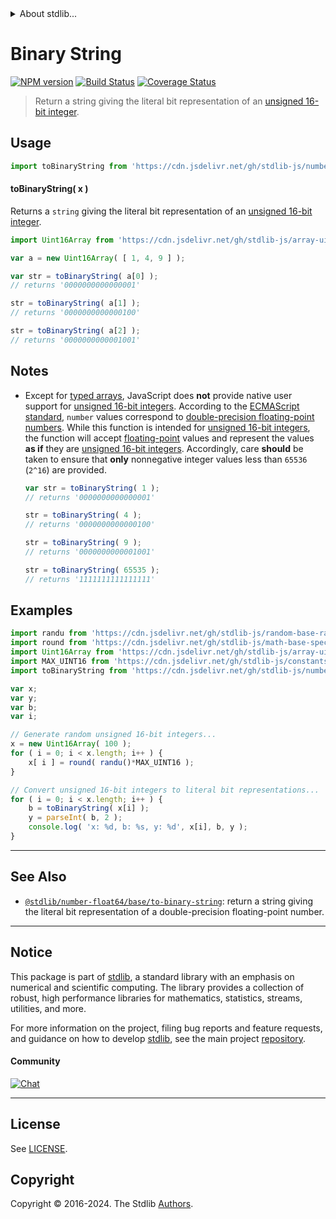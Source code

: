 <!--

@license Apache-2.0

Copyright (c) 2018 The Stdlib Authors.

Licensed under the Apache License, Version 2.0 (the "License");
you may not use this file except in compliance with the License.
You may obtain a copy of the License at

   http://www.apache.org/licenses/LICENSE-2.0

Unless required by applicable law or agreed to in writing, software
distributed under the License is distributed on an "AS IS" BASIS,
WITHOUT WARRANTIES OR CONDITIONS OF ANY KIND, either express or implied.
See the License for the specific language governing permissions and
limitations under the License.

-->


<details>
  <summary>
    About stdlib...
  </summary>
  <p>We believe in a future in which the web is a preferred environment for numerical computation. To help realize this future, we've built stdlib. stdlib is a standard library, with an emphasis on numerical and scientific computation, written in JavaScript (and C) for execution in browsers and in Node.js.</p>
  <p>The library is fully decomposable, being architected in such a way that you can swap out and mix and match APIs and functionality to cater to your exact preferences and use cases.</p>
  <p>When you use stdlib, you can be absolutely certain that you are using the most thorough, rigorous, well-written, studied, documented, tested, measured, and high-quality code out there.</p>
  <p>To join us in bringing numerical computing to the web, get started by checking us out on <a href="https://github.com/stdlib-js/stdlib">GitHub</a>, and please consider <a href="https://opencollective.com/stdlib">financially supporting stdlib</a>. We greatly appreciate your continued support!</p>
</details>

# Binary String

[![NPM version][npm-image]][npm-url] [![Build Status][test-image]][test-url] [![Coverage Status][coverage-image]][coverage-url] <!-- [![dependencies][dependencies-image]][dependencies-url] -->

> Return a string giving the literal bit representation of an [unsigned 16-bit integer][integer].



<section class="usage">

## Usage

```javascript
import toBinaryString from 'https://cdn.jsdelivr.net/gh/stdlib-js/number-uint16-base-to-binary-string@v0.2.1-deno/mod.js';
```

#### toBinaryString( x )

Returns a `string` giving the literal bit representation of an [unsigned 16-bit integer][integer].

```javascript
import Uint16Array from 'https://cdn.jsdelivr.net/gh/stdlib-js/array-uint16@deno/mod.js';

var a = new Uint16Array( [ 1, 4, 9 ] );

var str = toBinaryString( a[0] );
// returns '0000000000000001'

str = toBinaryString( a[1] );
// returns '0000000000000100'

str = toBinaryString( a[2] );
// returns '0000000000001001'
```

</section>

<!-- /.usage -->

<section class="notes">

## Notes

-   Except for [typed arrays][typed-arrays], JavaScript does **not** provide native user support for [unsigned 16-bit integers][integer]. According to the [ECMAScript standard][ecma-262], `number` values correspond to [double-precision floating-point numbers][ieee754]. While this function is intended for [unsigned 16-bit integers][integer], the function will accept [floating-point][ieee754] values and represent the values **as if** they are [unsigned 16-bit integers][integer]. Accordingly, care **should** be taken to ensure that **only** nonnegative integer values less than `65536` (`2^16`) are provided.

    ```javascript
    var str = toBinaryString( 1 );
    // returns '0000000000000001'

    str = toBinaryString( 4 );
    // returns '0000000000000100'

    str = toBinaryString( 9 );
    // returns '0000000000001001'

    str = toBinaryString( 65535 );
    // returns '1111111111111111'
    ```

</section>

<!-- /.notes -->

<section class="examples">

## Examples

<!-- eslint no-undef: "error" -->

```javascript
import randu from 'https://cdn.jsdelivr.net/gh/stdlib-js/random-base-randu@deno/mod.js';
import round from 'https://cdn.jsdelivr.net/gh/stdlib-js/math-base-special-round@deno/mod.js';
import Uint16Array from 'https://cdn.jsdelivr.net/gh/stdlib-js/array-uint16@deno/mod.js';
import MAX_UINT16 from 'https://cdn.jsdelivr.net/gh/stdlib-js/constants-uint16-max@deno/mod.js';
import toBinaryString from 'https://cdn.jsdelivr.net/gh/stdlib-js/number-uint16-base-to-binary-string@v0.2.1-deno/mod.js';

var x;
var y;
var b;
var i;

// Generate random unsigned 16-bit integers...
x = new Uint16Array( 100 );
for ( i = 0; i < x.length; i++ ) {
    x[ i ] = round( randu()*MAX_UINT16 );
}

// Convert unsigned 16-bit integers to literal bit representations...
for ( i = 0; i < x.length; i++ ) {
    b = toBinaryString( x[i] );
    y = parseInt( b, 2 );
    console.log( 'x: %d, b: %s, y: %d', x[i], b, y );
}
```

</section>

<!-- /.examples -->

<!-- Section for related `stdlib` packages. Do not manually edit this section, as it is automatically populated. -->

<section class="related">

* * *

## See Also

-   <span class="package-name">[`@stdlib/number-float64/base/to-binary-string`][@stdlib/number/float64/base/to-binary-string]</span><span class="delimiter">: </span><span class="description">return a string giving the literal bit representation of a double-precision floating-point number.</span>

</section>

<!-- /.related -->

<!-- Section for all links. Make sure to keep an empty line after the `section` element and another before the `/section` close. -->


<section class="main-repo" >

* * *

## Notice

This package is part of [stdlib][stdlib], a standard library with an emphasis on numerical and scientific computing. The library provides a collection of robust, high performance libraries for mathematics, statistics, streams, utilities, and more.

For more information on the project, filing bug reports and feature requests, and guidance on how to develop [stdlib][stdlib], see the main project [repository][stdlib].

#### Community

[![Chat][chat-image]][chat-url]

---

## License

See [LICENSE][stdlib-license].


## Copyright

Copyright &copy; 2016-2024. The Stdlib [Authors][stdlib-authors].

</section>

<!-- /.stdlib -->

<!-- Section for all links. Make sure to keep an empty line after the `section` element and another before the `/section` close. -->

<section class="links">

[npm-image]: http://img.shields.io/npm/v/@stdlib/number-uint16-base-to-binary-string.svg
[npm-url]: https://npmjs.org/package/@stdlib/number-uint16-base-to-binary-string

[test-image]: https://github.com/stdlib-js/number-uint16-base-to-binary-string/actions/workflows/test.yml/badge.svg?branch=v0.2.1
[test-url]: https://github.com/stdlib-js/number-uint16-base-to-binary-string/actions/workflows/test.yml?query=branch:v0.2.1

[coverage-image]: https://img.shields.io/codecov/c/github/stdlib-js/number-uint16-base-to-binary-string/main.svg
[coverage-url]: https://codecov.io/github/stdlib-js/number-uint16-base-to-binary-string?branch=main

<!--

[dependencies-image]: https://img.shields.io/david/stdlib-js/number-uint16-base-to-binary-string.svg
[dependencies-url]: https://david-dm.org/stdlib-js/number-uint16-base-to-binary-string/main

-->

[chat-image]: https://img.shields.io/gitter/room/stdlib-js/stdlib.svg
[chat-url]: https://app.gitter.im/#/room/#stdlib-js_stdlib:gitter.im

[stdlib]: https://github.com/stdlib-js/stdlib

[stdlib-authors]: https://github.com/stdlib-js/stdlib/graphs/contributors

[umd]: https://github.com/umdjs/umd
[es-module]: https://developer.mozilla.org/en-US/docs/Web/JavaScript/Guide/Modules

[deno-url]: https://github.com/stdlib-js/number-uint16-base-to-binary-string/tree/deno
[deno-readme]: https://github.com/stdlib-js/number-uint16-base-to-binary-string/blob/deno/README.md
[umd-url]: https://github.com/stdlib-js/number-uint16-base-to-binary-string/tree/umd
[umd-readme]: https://github.com/stdlib-js/number-uint16-base-to-binary-string/blob/umd/README.md
[esm-url]: https://github.com/stdlib-js/number-uint16-base-to-binary-string/tree/esm
[esm-readme]: https://github.com/stdlib-js/number-uint16-base-to-binary-string/blob/esm/README.md
[branches-url]: https://github.com/stdlib-js/number-uint16-base-to-binary-string/blob/main/branches.md

[stdlib-license]: https://raw.githubusercontent.com/stdlib-js/number-uint16-base-to-binary-string/main/LICENSE

[integer]: https://en.wikipedia.org/wiki/Integer_%28computer_science%29

[typed-arrays]: https://developer.mozilla.org/en-US/docs/Web/JavaScript/Typed_arrays

[ecma-262]: http://www.ecma-international.org/ecma-262/5.1/#sec-4.3.19

[ieee754]: https://en.wikipedia.org/wiki/IEEE_754-1985

<!-- <related-links> -->

[@stdlib/number/float64/base/to-binary-string]: https://github.com/stdlib-js/number-float64-base-to-binary-string/tree/deno

<!-- </related-links> -->

</section>

<!-- /.links -->
